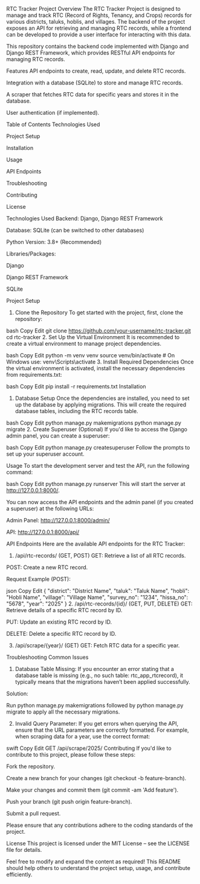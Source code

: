 RTC Tracker Project
Overview
The RTC Tracker Project is designed to manage and track RTC (Record of Rights, Tenancy, and Crops) records for various districts, taluks, hoblis, and villages. The backend of the project exposes an API for retrieving and managing RTC records, while a frontend can be developed to provide a user interface for interacting with this data.

This repository contains the backend code implemented with Django and Django REST Framework, which provides RESTful API endpoints for managing RTC records.

Features
API endpoints to create, read, update, and delete RTC records.

Integration with a database (SQLite) to store and manage RTC records.

A scraper that fetches RTC data for specific years and stores it in the database.

User authentication (if implemented).

Table of Contents
Technologies Used

Project Setup

Installation

Usage

API Endpoints

Troubleshooting

Contributing

License

Technologies Used
Backend: Django, Django REST Framework

Database: SQLite (can be switched to other databases)

Python Version: 3.8+ (Recommended)

Libraries/Packages:

Django

Django REST Framework

SQLite

Project Setup
1. Clone the Repository
To get started with the project, first, clone the repository:

bash
Copy
Edit
git clone https://github.com/your-username/rtc-tracker.git
cd rtc-tracker
2. Set Up the Virtual Environment
It is recommended to create a virtual environment to manage project dependencies.

bash
Copy
Edit
python -m venv venv
source venv/bin/activate  # On Windows use: venv\Scripts\activate
3. Install Required Dependencies
Once the virtual environment is activated, install the necessary dependencies from requirements.txt:

bash
Copy
Edit
pip install -r requirements.txt
Installation
1. Database Setup
Once the dependencies are installed, you need to set up the database by applying migrations. This will create the required database tables, including the RTC records table.

bash
Copy
Edit
python manage.py makemigrations
python manage.py migrate
2. Create Superuser (Optional)
If you'd like to access the Django admin panel, you can create a superuser:

bash
Copy
Edit
python manage.py createsuperuser
Follow the prompts to set up your superuser account.

Usage
To start the development server and test the API, run the following command:

bash
Copy
Edit
python manage.py runserver
This will start the server at http://127.0.0.1:8000/.

You can now access the API endpoints and the admin panel (if you created a superuser) at the following URLs:

Admin Panel: http://127.0.0.1:8000/admin/

API: http://127.0.0.1:8000/api/

API Endpoints
Here are the available API endpoints for the RTC Tracker:

1. /api/rtc-records/ (GET, POST)
GET: Retrieve a list of all RTC records.

POST: Create a new RTC record.

Request Example (POST):

json
Copy
Edit
{
  "district": "District Name",
  "taluk": "Taluk Name",
  "hobli": "Hobli Name",
  "village": "Village Name",
  "survey_no": "1234",
  "hissa_no": "5678",
  "year": "2025"
}
2. /api/rtc-records/{id}/ (GET, PUT, DELETE)
GET: Retrieve details of a specific RTC record by ID.

PUT: Update an existing RTC record by ID.

DELETE: Delete a specific RTC record by ID.

3. /api/scrape/{year}/ (GET)
GET: Fetch RTC data for a specific year.

Troubleshooting
Common Issues
1. Database Table Missing:
If you encounter an error stating that a database table is missing (e.g., no such table: rtc_app_rtcrecord), it typically means that the migrations haven’t been applied successfully.

Solution:

Run python manage.py makemigrations followed by python manage.py migrate to apply all the necessary migrations.

2. Invalid Query Parameter:
If you get errors when querying the API, ensure that the URL parameters are correctly formatted. For example, when scraping data for a year, use the correct format:

swift
Copy
Edit
GET /api/scrape/2025/
Contributing
If you'd like to contribute to this project, please follow these steps:

Fork the repository.

Create a new branch for your changes (git checkout -b feature-branch).

Make your changes and commit them (git commit -am 'Add feature').

Push your branch (git push origin feature-branch).

Submit a pull request.

Please ensure that any contributions adhere to the coding standards of the project.

License
This project is licensed under the MIT License – see the LICENSE file for details.

Feel free to modify and expand the content as required! This README should help others to understand the project setup, usage, and contribute efficiently.
